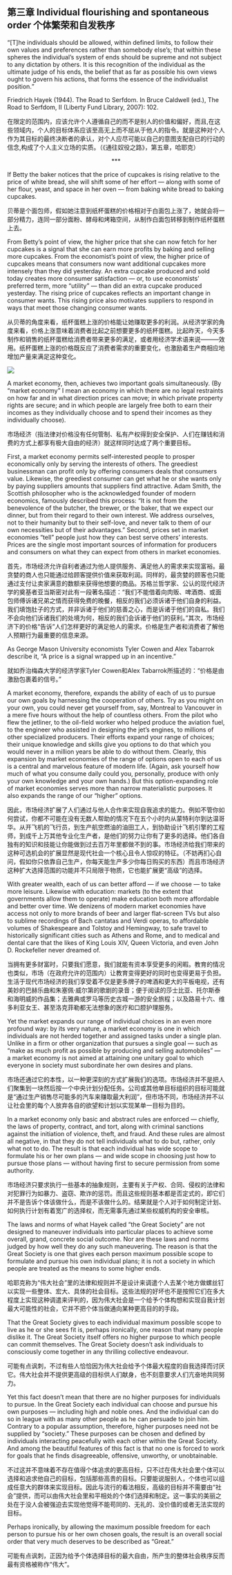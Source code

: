 <html>
<head>
<meta http-equiv="Content-Type" content="text/html; charset=utf-8" />
    <title>The Essential Hayek 翻译</title>
</head>
<body>
<h2>第三章 Individual flourishing and spontaneous order 个体繁荣和自发秩序</h2>
<q>[T]he individuals should be allowed, within defined limits, to follow their own values and preferences rather than somebody else’s; that within these spheres the individual’s system of ends should be supreme and not subject to any dictation by others. It is this recognition of the individual as the ultimate judge of his ends, the belief that as far as possible his own views ought to govern his actions, that forms the essence of the individualist position.</q>

<p>Friedrich Hayek (1944). The Road to Serfdom.
In Bruce Caldwell (ed.), The Road to Serfdom, II
(Liberty Fund Library, 2007): 102.</p>

<p>在限定的范围内，应该允许个人遵循自己的而不是别人的价值和偏好，而且,在这些领域内，个人的目标体系应该至高无上而不屈从于他人的指令。就是这种对个人作为其目标的最终决断者的承认，对个人应尽可能以自己的意图支配自已的行动的信念,构成了个人主义立场的实质。（《通往奴役之路》，第五章，哈耶克）</p>

<p align="center">***</p>


<p>If Betty the baker notices that the price of cupcakes is rising relative to the price of white bread, she will shift some of her effort — along with some of her flour, yeast, and space in her oven — from baking white bread to baking cupcakes.</p>

<p>贝蒂是个面包师，假如她注意到纸杯蛋糕的价格相对于白面包上涨了，她就会将一部分精力，连同一部分面粉、酵母和烤箱空间，从制作白面包转移到制作纸杯蛋糕上去。</p>

<p>From Betty’s point of view, the higher price that she can now fetch for her cupcakes is a signal that she can earn more profits by baking and selling more cupcakes. From the economist’s point of view, the higher price of cupcakes means that consumers now want additional cupcakes more intensely than they did yesterday. An extra cupcake produced and sold today creates more consumer satisfaction — or, to use economists’ preferred term, more “utility” — than did an extra cupcake produced yesterday. The rising price of cupcakes reflects an important change in consumer wants. This rising price also motivates suppliers to respond in ways that meet those changing consumer wants.</p>

<p>从贝蒂的角度来看，纸杯蛋糕上涨的价格能让她赚取更多的利润。从经济学家的角度来看，价格上涨意味着消费者比起之前想要更多的纸杯蛋糕。比起昨天，今天多制作和销售的纸杯蛋糕给消费者带来更多的满足，或者用经济学术语来说———效用。纸杯蛋糕上涨的价格既反应了消费者需求的重要变化，也激励着生产商相应地增加产量来满足这种变化。</p>

<img src="Images/3_1.jpg">

<p>A market economy, then, achieves two important goals simultaneously. (By “market economy” I mean an economy in which there are no legal restraints on how far and in what direction prices can move; in which private property rights are secure; and in which people are largely free both to earn their incomes as they individually choose and to spend their incomes as they individually choose).</p>

<p>市场经济（指法律对价格没有任何管制、私有产权得到安全保护、人们在赚钱和消费的方式上都享有极大自由的经济）就这样同时达成了两个重要目标。</p>

<p>First, a market economy permits self-interested people to prosper economically only by serving the interests of others. The greediest businessman can profit only by offering consumers deals that consumers value. Likewise, the greediest consumer can get what he or she wants only by paying suppliers amounts that suppliers find attractive. Adam Smith, the Scottish philosopher who is the acknowledged founder of modern economics, famously described this process: “It is not from the benevolence of the butcher, the brewer, or the baker, that we expect our dinner, but from their regard to their own interest. We address ourselves, not to their humanity but to their self-love, and never talk to them of our own necessities but of their advantages.” Second, prices set in market economies “tell” people just how they can best serve others’ interests. Prices are the single most important sources of information for producers and consumers on what they can expect from others in market economies.</p>

<p>首先，市场经济允许自利者通过为他人提供服务、满足他人的需求来实现富裕。最贪婪的商人也只能通过给顾客提供价值来获取利润。同样的，最贪婪的顾客也只能通过支付让卖家满意的数额来获得他想要的商品。苏格兰哲学家、公认的现代经济学的奠基者亚当斯密对此有一段著名描述：“我们不能借着向肉贩、啤酒商、或面包师傅诉诸兄弟之情而获得免费的晚餐，相反的我们必须诉诸于他们自身的利益。我们填饱肚子的方式，并非诉诸于他们的慈善之心，而是诉诸于他们的自私。我们不会向他们诉诸我们的处境为何，相反的我们会诉诸于他们的获利。”其次，市场经济下的价格“告诉”人们怎样更好的满足他人的需求。价格是生产者和消费者了解他人预期行为最重要的信息来源。</p>

<p>As George Mason University economists Tyler Cowen and Alex Tabarrok describe it, “A price is a signal wrapped up in an incentive.”</p>

<p>就如乔治梅森大学的经济学家Tyler Cowen和Alex Tabarrok所描述的：“价格是由激励包裹着的信号。”</p>

<p>A market economy, therefore, expands the ability of each of us to pursue our own goals by harnessing the cooperation of others. Try as you might on your own, you could never get yourself from, say, Montreal to Vancouver in a mere five hours without the help of countless others. From the pilot who flew the jetliner, to the oil-field worker who helped produce the aviation fuel, to the engineer who assisted in designing the jet’s engines, to millions of other specialized producers. Their efforts expand your range of choices; their unique knowledge and skills give you options to do that which you would never in a million years be able to do without them. Clearly, this expansion by market economies of the range of options open to each of us is a central and marvelous feature of modern life. (Again, ask yourself how much of what you consume daily could you, personally, produce with only your own knowledge and your own hands.) But this option-expanding role of market economies serves more than narrow materialistic purposes. It also expands the range of our “higher” options.</p>

<p>因此，市场经济扩展了人们通过与他人合作来实现自我追求的能力。例如不管你如何尝试，你都不可能在没有无数人帮助的情况下在五个小时内从蒙特利尔到达温哥华。从开飞机的飞行员，到生产航空燃油的油田工人，到协助设计飞机引擎的工程师，到成千上万其他专业化生产者，是他们的努力让你有了更多的选择。他们各自独有的知识和技能让你能做到过去百万年里都做不到的事。市场经济给我们带来的这种可选机会的扩展显然是现代社会一个核心且令人惊叹的特征。（不妨再扪心自问，假如你只依靠自己生产，你每天能生产多少你每日购买的东西）而且市场经济这种扩大选择范围的功能并不只局限于物质，它也能扩展更“高级”的选择。</p>

<p>With greater wealth, each of us can better afford — if we choose — to take more leisure. Likewise with education: markets (to the extent that governments allow them to operate) make education both more affordable and better over time. We denizens of modern market economies have access not only to more brands of beer and larger flat-screen TVs but also to sublime recordings of Bach cantatas and Verdi operas, to affordable volumes of Shakespeare and Tolstoy and Hemingway, to safe travel to historically significant cities such as Athens and Rome, and to medical and dental care that the likes of King Louis XIV, Queen Victoria, and even John D. Rockefeller never dreamed of.</p>

<p>当拥有更多财富时，只要我们愿意，我们就能有资本享受更多的闲暇。教育的情况也类似，市场（在政府允许的范围内）让教育变得更好的同时也变得更易于负担。生活于现代市场经济的我们享受着不仅是更多牌子的啤酒和更大的平板电视，还有美妙的巴赫乐曲和朱塞佩·威尔第的歌剧的录音；便于阅读的莎士比亚、托尔斯泰和海明威的作品集；去雅典或罗马等历史古城一游的安全旅程；以及路易十六、维多利亚女王、甚至洛克菲勒都无法想象的医疗和口腔护理服务。</p>

<p>Yet the market expands our range of individual choices in an even more profound way: by its very nature, a market economy is one in which individuals are not herded together and assigned tasks under a single plan. Unlike in a firm or other organization that pursues a single goal — such as “make as much profit as possible by producing and selling automobiles” — a market economy is not aimed at attaining one unitary goal to which everyone in society must subordinate her own desires and plans.</p>

<p>市场还通过它的本性，以一种更深刻的方式扩展我们的选项。市场经济并不是把人们聚集到一块然后按一个中央计划分配任务。公司或其他单目标组织的目标可能就是“通过生产销售尽可能多的汽车来赚取最大利润”，但市场不同，市场经济并不以让社会里的每个人放弃各自的欲望和计划以实现某单一目标为目的。</p>

<p>In a market economy only basic and abstract rules are enforced — chiefly, the laws of property, contract, and tort, along with criminal sanctions against the initiation of violence, theft, and fraud. And these rules are almost all negative, in that they do not tell individuals what to do but, rather, only what not to do. The result is that each individual has wide scope to formulate his or her own plans — and wide scope in choosing just how to pursue those plans — without having first to secure permission from some authority.</p>

<p>市场经济只要求执行一些基本的抽象规则，主要有关于产权、合同、侵权的法律和对犯罪行为如暴力、盗窃、欺诈的惩罚。而且这些规则基本都是否定式的，即它们并不是告诉个体该做什么，而是不该做什么的。结果就是个人对于如何制定计划、如何执行计划有着宽广的选择权，而无需事先通过某些权威机构的安全审核。</p>

<p>The laws and norms of what Hayek called “the Great Society” are not designed to maneuver individuals into particular places to achieve some overall, grand, concrete social outcome. Nor are these laws and norms judged by how well they do any such maneuvering. The reason is that the Great Society is one that gives each person maximum possible scope to formulate and pursue his own individual plans; it is not a society in which people are treated as the means to some higher ends.</p>

<p>哈耶克称为“伟大社会”里的法律和规则并不是设计来调遣个人去某个地方做螺丝钉以实现一些整体、宏大、具体的社会目标。这些法规的好坏也不是按照它们在多大程度上实现这种调遣来评判的，因为伟大社会是一个给予个体构想和实现自我计划最大可能性的社会，它并不把个体当做通向某种更高目的的手段。</p>

<p>That the Great Society gives to each individual maximum possible scope to live as he or she sees fit is, perhaps ironically, one reason that many people dislike it. The Great Society itself offers no higher purpose to which people can commit themselves. The Great Society doesn’t ask individuals to consciously come together in any thrilling collective endeavour.</p>

<p>可能有点讽刺，不过有些人恰恰因为伟大社会给予个体最大程度的自我选择而讨厌它。伟大社会并不提供更高级的目标供人们献身，也不刻意要求人们亢奋地共同努力。</p>

<p>Yet this fact doesn’t mean that there are no higher purposes for individuals to pursue. In the Great Society each individual can choose and pursue his own purposes — including high and noble ones. And the individual can do so in league with as many other people as he can persuade to join him. Contrary to a popular assumption, therefore, higher purposes need not be supplied by “society.” These purposes can be chosen and defined by individuals interacting peacefully with each other within the Great Society. And among the beautiful features of this fact is that no one is forced to work for goals that he finds disagreeable, offensive, unworthy, or unobtainable.</p>

<p>不过这并不意味着不存在值得个体追求的更高目标，只不过在伟大社会里个体可以选择和追求他自己的目标，包括那些高贵的目标。只要能说服别人，个体也可以组成任意大的群体来实现目标。因此与流行的看法相反，高级的目标并不需要由“社会”提供，而可以由伟大社会里和平相处的个体们选择和制定。这一事实的美丽之处在于没人会被强迫去实现他觉得不能苟同的、无礼的、没价值的或者无法实现的目标。</p>

<p>Perhaps ironically, by allowing the maximum possible freedom for each person to pursue his or her own chosen goals, the result is an overall social order that very much deserves to be described as “Great.”</p>

<p>可能有点讽刺，正因为给予个体选择目标的最大自由，所产生的整体社会秩序反而最有资格被称作“伟大”。</p>
</body>
</html>
